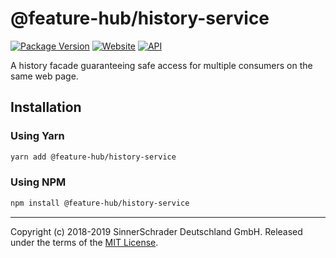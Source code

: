 # @feature-hub/history-service

[![Package Version][package-badge]][package-npm]
[![Website][website-badge]][website] [![API][api-badge]][api]

A history facade guaranteeing safe access for multiple consumers on the same web
page.

## Installation

### Using Yarn

```sh
yarn add @feature-hub/history-service
```

### Using NPM

```sh
npm install @feature-hub/history-service
```

---

Copyright (c) 2018-2019 SinnerSchrader Deutschland GmbH. Released under the
terms of the [MIT License][license].

[api]: https://feature-hub.io/@feature-hub/history-service/
[api-badge]:
  https://img.shields.io/badge/API-%40feature--hub%2Fhistory--service-%23ea3458.svg
[license]: https://github.com/sinnerschrader/feature-hub/blob/master/LICENSE
[package-badge]: https://img.shields.io/npm/v/@feature-hub/history-service.svg
[package-npm]: https://www.npmjs.com/package/@feature-hub/history-service
[website]: https://feature-hub.io/
[website-badge]:
  https://img.shields.io/badge/Website-feature--hub.io-%23500dc5.svg
